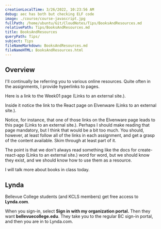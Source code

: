 ```yaml
---
creationLocalTime: 3/26/2022, 10:23:56 AM
debug: aec has both but checking ELF code
image: ./course/course-javascript.jpg
fullPath: /home/ubuntu/Git/CloudNotes/Tips/BooksAndResources.md
relativePath: Tips/BooksAndResources.md
title: BooksAndResources
queryPath: Tips/
subject: Tips
fileNameMarkdown: BooksAndResources.md
fileNameHTML: BooksAndResources.html
---
```



<!-- toc -->
<!-- tocstop -->

## Overview

I'll continually be referring you to various online resources. Quite often in the assignments, I provide hyperlinks to pages.

Here is a link to the Week01 page (Links to an external site.).

Inside it notice the link to the React page on Elvenware (Links to an external site.).

Notice, for instance, that one of those links on the Elvenware page leads to this page (Links to an external site.). Perhaps I should make reading that page mandatory, but I think that would be a bit too much. You should, however, at least follow all of the links in each assignment, and get a grasp of the content available. Skim through at least part of it.

The point is that we don't always read something like the docs for create-react-app (Links to an external site.) word for word, but we should know they exist, and we should know how to use them as a resource.

I will talk more about books in class today.

## Lynda

Bellevue College students (and KCLS members) get free access to **Lynda.com**.

When you sign-in, select **Sign in with my organization portal.** Then they want <b>bellevuecollege.edu</b>. They take you to the regular BC sign-in portal, and then you are in to Lynda.com.
